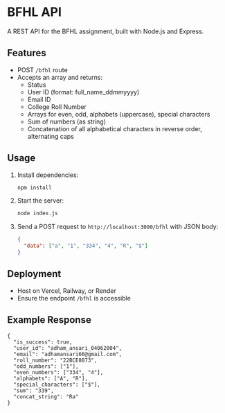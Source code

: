 # BFHL API

A REST API for the BFHL assignment, built with Node.js and Express.

## Features
- POST `/bfhl` route
- Accepts an array and returns:
  - Status
  - User ID (format: full_name_ddmmyyyy)
  - Email ID
  - College Roll Number
  - Arrays for even, odd, alphabets (uppercase), special characters
  - Sum of numbers (as string)
  - Concatenation of all alphabetical characters in reverse order, alternating caps

## Usage
1. Install dependencies:
   ```bash
   npm install
   ```
2. Start the server:
   ```bash
   node index.js
   ```
3. Send a POST request to `http://localhost:3000/bfhl` with JSON body:
   ```json
   {
     "data": ["a", "1", "334", "4", "R", "$"]
   }
   ```

## Deployment
- Host on Vercel, Railway, or Render
- Ensure the endpoint `/bfhl` is accessible

## Example Response
```
{
  "is_success": true,
  "user_id": "adham_ansari_04062004",
  "email": "adhamansari66@gmail.com",
  "roll_number": "22BCE8873",
  "odd_numbers": ["1"],
  "even_numbers": ["334", "4"],
  "alphabets": ["A", "R"],
  "special_characters": ["$"],
  "sum": "339",
  "concat_string": "Ra"
}
```
